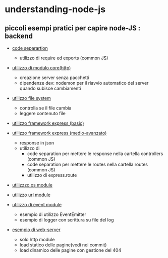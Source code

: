 # understanding-node-js
## piccoli esempi pratici per capire node-JS : backend


* [code separartion](/code-separation)
	 - utilizzo di require ed exports (common JS)
	  
* [utilizzo di modulo core(http)](/core-http-module)
	- creazione server senza  pacchetti
	- dipendenze dev: nodemon per il riavvio automatico del server quando subisce cambiamenti
	
* [utilizzo file system](/file-system)
	- controlla se il file cambia
	- leggere contenuto file
	
* [utilizzo framework express (basic)](/express-module)
* [utilizzo framework express (medio-avanzato)](/express-api)
	- response in json
	- utilizzo di
		- code separation per mettere le response nella cartella controllers (common JS)
		- code separation per mettere le routes nella cartella routes (common JS)
		- utilizzo di express.route
* [utilizzzo os module](/os-module)
* [utilizzo url module](/core-url-module)
* [utilizzo di event module](/core-event-module)
	- esempio di utilizzo EventEmitter
	- esempio di logger con scrittura su file del log
* [esempio di web-server](/web-server-http-module)
	- solo http module
	- load statico delle pagine(vedi nei commit)
	- load dinamico delle pagine con gestione del 404
